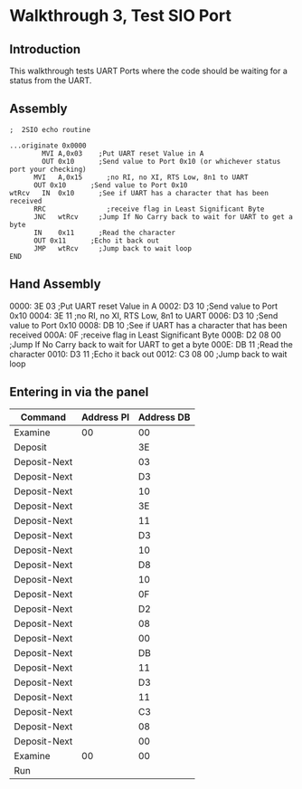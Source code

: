 # Walkthrough 3, Test SIO Port

## Introduction
This walkthrough tests UART Ports where the code should be waiting for a status from the UART.

## Assembly
```
;  2SIO echo routine

...originate 0x0000
	    MVI A,0x03	  ;Put UART reset Value in A
	    OUT	0x10      ;Send value to Port 0x10 (or whichever status port your checking)
      MVI	A,0x15  	;no RI, no XI, RTS Low, 8n1 to UART
      OUT 0x10      ;Send value to Port 0x10
wtRcv	IN	0x10   	  ;See if UART has a character that has been received
      RRC		        ;receive flag in Least Significant Byte
      JNC	wtRcv     ;Jump If No Carry back to wait for UART to get a byte
      IN	0x11      ;Read the character
      OUT 0x11      ;Echo it back out
      JMP	wtRcv     ;Jump back to wait loop
END
```
  
## Hand Assembly
0000: 3E 03     ;Put UART reset Value in A
0002: D3 10     ;Send value to Port 0x10
0004: 3E 11     ;no RI, no XI, RTS Low, 8n1 to UART
0006: D3 10     ;Send value to Port 0x10
0008: DB 10     ;See if UART has a character that has been received
000A: 0F        ;receive flag in Least Significant Byte
000B: D2 08 00  ;Jump If No Carry back to wait for UART to get a byte
000E: DB 11     ;Read the character
0010: D3 11     ;Echo it back out
0012: C3 08 00  ;Jump back to wait loop

## Entering in via the panel

| Command | Address PI | Address DB |
|---------|------------|------------|
| Examine | 00 | 00 |
| Deposit |  | 3E |
| Deposit-Next |  | 03 |
| Deposit-Next |  | D3 |
| Deposit-Next |  | 10 |
| Deposit-Next |  | 3E |
| Deposit-Next |  | 11 |
| Deposit-Next |  | D3 |
| Deposit-Next |  | 10 |
| Deposit-Next |  | D8 |
| Deposit-Next |  | 10 |
| Deposit-Next |  | 0F |
| Deposit-Next |  | D2 |
| Deposit-Next |  | 08 |
| Deposit-Next |  | 00 |
| Deposit-Next |  | DB |
| Deposit-Next |  | 11 |
| Deposit-Next |  | D3 |
| Deposit-Next |  | 11 |
| Deposit-Next |  | C3 |
| Deposit-Next |  | 08 |
| Deposit-Next |  | 00 |
| Examine | 00 | 00 |
| Run |  |  |
  
